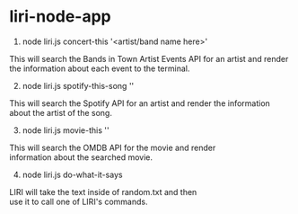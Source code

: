 # liri-node-app

1)   node liri.js concert-this '<artist/band name here>'

This will search the Bands in Town Artist Events API for
an artist and render the information about each event to
the terminal.                                           
                                                        
2)   node liri.js spotify-this-song '<song name here>'  

This will search the Spotify API for an artist and render
the information about the artist of the song.           
                                                        
3)   node liri.js movie-this '<movie name here>'        

This will search the OMDB API for the movie and render  
information about the searched movie.                   
                                                        
4)   node liri.js do-what-it-says                       

LIRI will take the text inside of random.txt and then    
use it to call one of LIRI's commands.                  